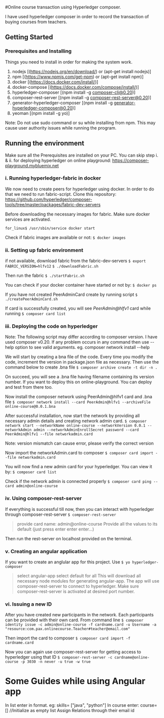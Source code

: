 #Online course transaction using Hyperledger composer.

I have used hyperledger composer in order to record the transaction of buying courses from teachers.

## Getting Started

### Prerequisites and Installing

Things you need to install in order for making the system work.
1. nodejs [(https://nodejs.org/en/download/) or (apt-get install nodejs)]
2. npm [(https://www.npmjs.com/get-npm) or (apt-get install npm)]
3. docker [(https://docs.docker.com/install/)]
4. docker-compose [(https://docs.docker.com/compose/install/)]
5. hyperledger-composer [(npm install -g composer-cli@0.20)]
6. composer-rest-server [(npm install -g composer-rest-server@0.20)]
7. generator-hyperledger-composer [(npm install -g generator-hyperledger-composer@0.20)]
8. yeoman [(npm install -g yo)]

Note: Do not use sudo command or su while installing from npm. This may cause user authority issues while running the program.

## Running the environment

Make sure all the Prerequisites are installed on your PC. You can skip step i. & ii. for deploying hyperledger on online playground: https://composer-playground.mybluemix.net

### i. Running hyperledger-fabric in docker

We now need to create peers for hyperledger using docker. In order to do that we need to run fabric-script.
Clone this repository: https://github.com/hyperledger/composer-tools/tree/master/packages/fabric-dev-servers

Before downloading the necessary images for fabric. Make sure docker services are activated.

```for_linux$ /usr/sbin/service docker start```

Check if fabric images are available or not:
```$ docker images```

### ii. Setting up fabric environment

if not available, download fabric from the fabric-dev-servers
```$ export FABRIC_VERSION=hlfv12```
```$ ./downloadFabric.sh```

Then run the fabric
```$ ./startFabric.sh```

You can check if your docker container have started or not by:
```$ docker ps```

If you have not created PeerAdminCard create by running script
```$ ./createPeerAdminCard.sh```

If card is successfully created, you will see *PeerAdmin@hlfv1* card while running `$ composer card list`

### iii. Deploying the code on hyperledger

Note: The following script may differ according to composer version. I have used composer v0.20. If any problem occurs in any command then use --help option to see valid arguments. eg. composer network install --help

We will start by creating a bna file of the code. Every time you modify the code, increment the version in package.json file as necessary. Then use the command below to create .bna file
```$ composer archive create -t dir -n .```

On succeed, you will see a .bna file having filename containing its version number. If you want to deploy this on online-playground. You can deploy and test from there too.

Now install the composer network using PeerAdmin@hlfv1 card and .bna file
`$ composer network install --card PeerAdmin@hlfv1 --archiveFile online-course@0.0.1.bna`

After successful installation, now start the network by providing all necessary admin details and creating network admin card.
```$ composer network start --networkName online-course --networkVersion 0.0.1 --networkAdmin admin --networkAdminEnrollSecret password --card PeerAdmin@hlfv1 --file networkadmin.card```

Note: version mismatch can cause error, please verify the correct version

Now import the networkAdmin.card to composer
```$ composer card import --file networkadmin.card```

You will now find a new admin card for your hyperledger. You can view it by:
```$ composer card list```

Check if the network admin is connected properly
```$ composer card ping --card admin@online-course```

### iv. Using composer-rest-server

If everything is successful till now, then you can interact with hyperledger through composer-rest-server
```$ composer-rest-server```
> provide card name: admin@online-course
Provide all the values to its default (just press enter enter enter...)

Then run the rest-server on localhost provided on the terminal.

### v. Creating an angular application

If you want to create an anglular app for this project. Use
```$ yo hyperledger-composer```

> select angular-app
> select default for all
This will download all necessary node modules for generating angular-app. The app will use composer-rest-server to connect to hyperledger. Make sure composer-rest-server is activated at desired port number.

### vi. Issuing a new ID

After you have created new participants in the network. Each participants can be provided with their own card.
From command line
```$ composer identity issue -c admin@online-course -f cardname.card -u Username -a "resource:com.pax.onlinecourse.Teacher#teacher@email.com"```

Then import the card to composer
```$ composer card import -f cardname.card```

Now you can again use composer-rest-server for getting access to hyperledger using that ID
```$ composer-rest-server -c cardname@online-course -p 3030 -n never -u true -w true```

# Some Guides while using Angular app

In list enter in format. eg: skills= ["java", "python"]
In course enter: course=[] //Initialize as empty list
Assign Relations through their email id

